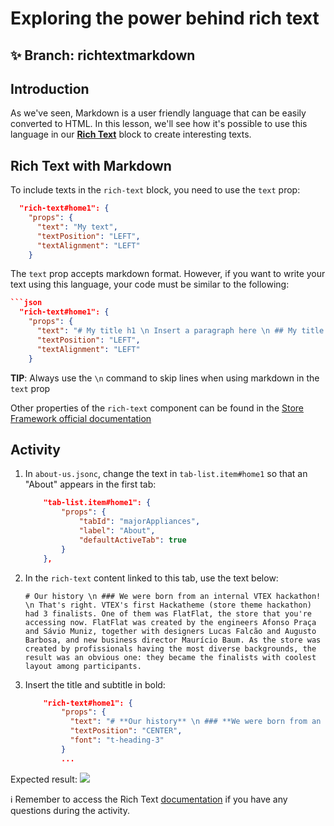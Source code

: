 # Exploring the power behind rich text

## :sparkles: **Branch:** richtextmarkdown

## Introduction

As we've seen, Markdown is a user friendly language that can be easily converted to HTML. In this lesson, we'll see how it's possible to use this language in our [**Rich Text**](https://vtex.io/docs/components/all/vtex.rich-text/) block to create interesting texts. 

## Rich Text with Markdown

To include texts in the `rich-text` block, you need to use the `text` prop:

```json
  "rich-text#home1": {
    "props": {
      "text": "My text",
      "textPosition": "LEFT",
      "textAlignment": "LEFT"
    }
```

The `text` prop accepts markdown format. However, if you want to write your text using this language, your code must be similar to the following: 

```json
```json
  "rich-text#home1": {
    "props": {
      "text": "# My title h1 \n Insert a paragraph here \n ## My title h2 \n Insert the second paragraph here \n Include a list here \n - Item 1 \n - Item 2 \n - Item3",
      "textPosition": "LEFT",
      "textAlignment": "LEFT"
    }
```

**TIP**: Always use the `\n` command to skip lines when using markdown in the `text` prop

Other properties of the `rich-text` component can be found in the [Store Framework official documentation](https://vtex.io/docs/components/all/vtex.rich-text/)

## Activity

1. In `about-us.jsonc`, change the text in `tab-list.item#home1` so that an "About" appears in the first tab:

    ```json
        "tab-list.item#home1": {
            "props": {
                "tabId": "majorAppliances",
                "label": "About",
                "defaultActiveTab": true
            }
        },
    ```

2. In the `rich-text` content linked to this tab, use the text below:

    ```
    # Our history \n ### We were born from an internal VTEX hackathon! \n That's right. VTEX's first Hackatheme (store theme hackathon) had 3 finalists. One of them was FlatFlat, the store that you're accessing now. FlatFlat was created by the engineers Afonso Praça and Sávio Muniz, together with designers Lucas Falcão and Augusto Barbosa, and new business director Maurício Baum. As the store was created by profissionals having the most diverse backgrounds, the result was an obvious one: they became the finalists with coolest layout among participants.
    ```

3. Insert the title and subtitle in bold:

    ```json
        "rich-text#home1": {
            "props": {
              "text": "# **Our history** \n ### **We were born from an internal VTEX hackathon!** \n That's right. VTEX's first Hackatheme (store theme hackathon) had 3 finalists. One of them was FlatFlat, the store that you're accessing now. FlatFlat was created by the engineers Afonso Praça and Sávio Muniz, together with designers Lucas Falcão and Augusto Barbosa, and new business director Maurício Baum. As the store was created by profissionals having the most diverse backgrounds, the result was an obvious one: they became the finalists with coolest layout among participants.",
              "textPosition": "CENTER",
              "font": "t-heading-3"
            }
            ...
    ```

Expected result:
![](https://user-images.githubusercontent.com/18701182/73487350-918efd00-4385-11ea-8d9d-ccc1c3952717.png)

:information_source: Remember to access the Rich Text [documentation](https://vtex.io/docs/components/all/vtex.rich-text/) if you have any questions during the activity.

